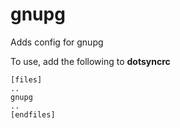 gnupg
=====

Adds config for gnupg

To use, add the following to **dotsyncrc**

    [files]
    ..
    gnupg
    ..
    [endfiles]

